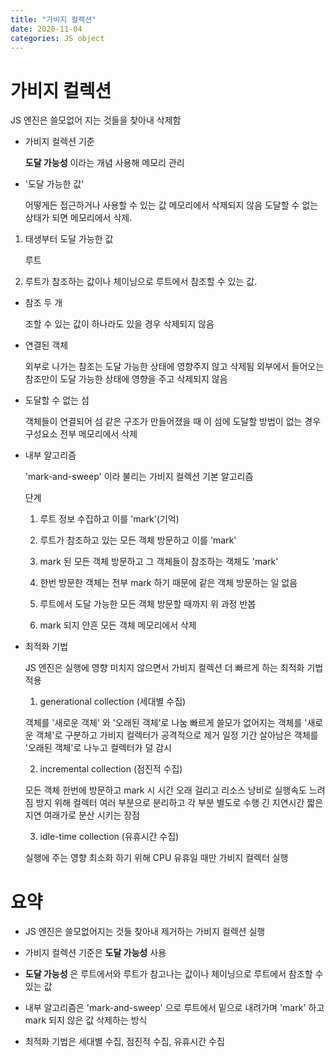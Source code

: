 ```yaml
---
title: "가비지 컬렉션"
date: 2020-11-04
categories: JS object
---
```


# 가비지 컬렉션

JS 엔진은 쓸모없어 지는 것들을 찾아내 삭제함

- 가비지 컬렉션 기준

  **도달 가능성** 이라는 개념 사용해 메모리 관리

- '도달 가능한 값'

  어떻게든 접근하거나 사용할 수 있는 값
  메모리에서 삭제되지 않음
  도달할 수 없는 상태가 되면 메모리에서 삭제.

1. 태생부터 도달 가능한 값

   루트

2. 루트가 참조하는 값이나 체이닝으로 루트에서 참조할 수 있는 값.

- 참조 두 개

  조할 수 있는 값이 하나라도 있을 경우 삭제되지 않음

- 연결된 객체

  외부로 나가는 참조는 도달 가능한 상태에 영향주지 않고 삭제됨
  외부에서 들어오는 참조만이 도달 가능한 상태에 영향을 주고 삭제되지 않음

- 도달할 수 없는 섬

  객체들이 연결되어 섬 같은 구조가 만들어졌을 때 이 섬에 도달할 방법이 없는 경우 구성요소 전부 메모리에서 삭제

- 내부 알고리즘

  'mark-and-sweep' 이라 불리는 가비지 컬렉션 기본 알고리즘

  단계

  1.  루트 정보 수집하고 이를 'mark'(기억)

  2.  루트가 참조하고 있는 모든 객체 방문하고 이를 'mark'

  3.  mark 된 모든 객체 방문하고 그 객체들이 참조하는 객체도 'mark'

  4.  한번 방문한 객체는 전부 mark 하기 때문에 같은 객체 방문하는 일 없음

  5.  루트에서 도달 가능한 모든 객체 방문할 때까지 위 과정 반봅

  6.  mark 되지 안흔 모든 객체 메모리에서 삭제

- 최적화 기법

  JS 엔진은 실행에 영향 미치지 않으면서 가비지 컬렉션 더 빠르게 하는 최적화 기법 적용

  1.  generational collection (세대별 수집)

  객체를 '새로운 객체' 와 '오래된 객체'로 나눔
  빠르게 쓸모가 없어지는 객체를 '새로운 객체'로 구분하고 가비지 컬렉터가 공격적으로 제거
  일정 기간 살아남은 객체를 '오래된 객체'로 나누고 컬렉터가 덜 감시

  2.  incremental collection (점진적 수집)

  모든 객체 한번에 방문하고 mark 시 시간 오래 걸리고 리소스 낭비로 실행속도 느려짐
  방지 위해 컬렉터 여러 부분으로 분리하고 각 부분 별도로 수행
  긴 지연시간 짧은 지연 여래가로 분산 시키는 장점

  3.  idle-time collection (유휴시간 수집)

  실행에 주는 영향 최소화 하기 위해 CPU 유휴일 때만 가비지 컬렉터 실행

# 요약

- JS 엔진은 쓸모없어지는 것들 찾아내 제거하는 가비지 컬렉션 실행

- 가비지 컬렉션 기준은 **도달 가능성** 사용

- **도달 가능성** 은 루트에서와 루트가 참고나는 값이나 체이닝으로 루트에서 참조할 수 있는 값

- 내부 알고리즘은 'mark-and-sweep' 으로 루트에서 밑으로 내려가며 'mark' 하고 mark 되지 않은 값 삭제하는 방식

- 최적화 기법은 세대별 수집, 점진적 수집, 유휴시간 수집
